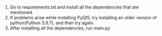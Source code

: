 1. Go to requirements.txt and install all the dependencies that are mentioned.
2. If problems arise while installing PyQt5, try installing an older version of python(Python 3.9.7), and then try again.
3. After installing all the dependencies, run main.py 
